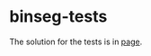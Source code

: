 # binseg-tests

The solution for the tests is in [page](https://diego-urgell.github.io/binseg-tests/). 